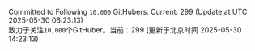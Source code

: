 Committed to Following `10,000` GitHubers. Current: <!-- FOLLOWING_COUNT -->299<!-- FOLLOWING_COUNT --> (Update at UTC <!-- LAST_UPDATED -->2025-05-30 06:23:13<!-- LAST_UPDATED -->)<br>
致力于关注`10,000`个GitHuber。当前：<!-- FOLLOWING_COUNT -->299<!-- FOLLOWING_COUNT --> (更新于北京时间 <!-- LAST_UPDATED_CST -->2025-05-30 14:23:13<!-- LAST_UPDATED_CST -->)
